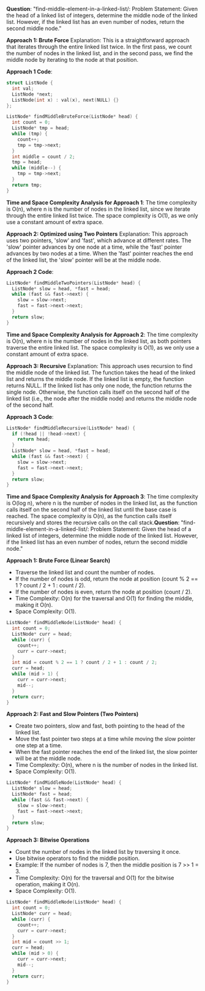 **Question**: "find-middle-element-in-a-linked-list/: Problem Statement: Given the head of a linked list of integers, determine the middle node of the linked list. However, if the linked list has an even number of nodes, return the second middle node."

**Approach 1: Brute Force** Explanation: This is a straightforward approach that iterates through the entire linked list twice. In the first pass, we count the number of nodes in the linked list, and in the second pass, we find the middle node by iterating to the node at that position.

**Approach 1 Code**:
```cpp
struct ListNode {
  int val;
  ListNode *next;
  ListNode(int x) : val(x), next(NULL) {}
};

ListNode* findMiddleBruteForce(ListNode* head) {
  int count = 0;
  ListNode* tmp = head;
  while (tmp) {
    count++;
    tmp = tmp->next;
  }
  int middle = count / 2;
  tmp = head;
  while (middle--) {
    tmp = tmp->next;
  }
  return tmp;
}
```

**Time and Space Complexity Analysis for Approach 1**: The time complexity is O(n), where n is the number of nodes in the linked list, since we iterate through the entire linked list twice. The space complexity is O(1), as we only use a constant amount of extra space.

**Approach 2: Optimized using Two Pointers**
Explanation: This approach uses two pointers, 'slow' and 'fast', which advance at different rates. The 'slow' pointer advances by one node at a time, while the 'fast' pointer advances by two nodes at a time. When the 'fast' pointer reaches the end of the linked list, the 'slow' pointer will be at the middle node.

**Approach 2 Code**:
```cpp
ListNode* findMiddleTwoPointers(ListNode* head) {
  ListNode* slow = head, *fast = head;
  while (fast && fast->next) {
    slow = slow->next;
    fast = fast->next->next;
  }
  return slow;
}
```

**Time and Space Complexity Analysis for Approach 2**: The time complexity is O(n), where n is the number of nodes in the linked list, as both pointers traverse the entire linked list. The space complexity is O(1), as we only use a constant amount of extra space.

**Approach 3: Recursive**
Explanation: This approach uses recursion to find the middle node of the linked list. The function takes the head of the linked list and returns the middle node. If the linked list is empty, the function returns NULL. If the linked list has only one node, the function returns the single node. Otherwise, the function calls itself on the second half of the linked list (i.e., the node after the middle node) and returns the middle node of the second half.

**Approach 3 Code**:
```cpp
ListNode* findMiddleRecursive(ListNode* head) {
  if (!head || !head->next) {
    return head;
  }
  ListNode* slow = head, *fast = head;
  while (fast && fast->next) {
    slow = slow->next;
    fast = fast->next->next;
  }
  return slow;
}
```

**Time and Space Complexity Analysis for Approach 3**: The time complexity is O(log n), where n is the number of nodes in the linked list, as the function calls itself on the second half of the linked list until the base case is reached. The space complexity is O(n), as the function calls itself recursively and stores the recursive calls on the call stack.**Question**: "find-middle-element-in-a-linked-list/: Problem Statement: Given the head of a linked list of integers, determine the middle node of the linked list. However, if the linked list has an even number of nodes, return the second middle node."

**Approach 1: Brute Force (Linear Search)**
- Traverse the linked list and count the number of nodes.
- If the number of nodes is odd, return the node at position (count % 2 == 1 ? count / 2 + 1 : count / 2).
- If the number of nodes is even, return the node at position (count / 2).
- Time Complexity: O(n) for the traversal and O(1) for finding the middle, making it O(n).
- Space Complexity: O(1).

```cpp
ListNode* findMiddleNode(ListNode* head) {
  int count = 0;
  ListNode* curr = head;
  while (curr) {
    count++;
    curr = curr->next;
  }
  int mid = count % 2 == 1 ? count / 2 + 1 : count / 2;
  curr = head;
  while (mid > 1) {
    curr = curr->next;
    mid--;
  }
  return curr;
}
```

**Approach 2: Fast and Slow Pointers (Two Pointers)**
- Create two pointers, slow and fast, both pointing to the head of the linked list.
- Move the fast pointer two steps at a time while moving the slow pointer one step at a time.
- When the fast pointer reaches the end of the linked list, the slow pointer will be at the middle node.
- Time Complexity: O(n), where n is the number of nodes in the linked list.
- Space Complexity: O(1).

```cpp
ListNode* findMiddleNode(ListNode* head) {
  ListNode* slow = head;
  ListNode* fast = head;
  while (fast && fast->next) {
    slow = slow->next;
    fast = fast->next->next;
  }
  return slow;
}
```

**Approach 3: Bitwise Operations**
- Count the number of nodes in the linked list by traversing it once.
- Use bitwise operators to find the middle position.
- Example: If the number of nodes is 7, then the middle position is 7 >> 1 = 3.
- Time Complexity: O(n) for the traversal and O(1) for the bitwise operation, making it O(n).
- Space Complexity: O(1).

```cpp
ListNode* findMiddleNode(ListNode* head) {
  int count = 0;
  ListNode* curr = head;
  while (curr) {
    count++;
    curr = curr->next;
  }
  int mid = count >> 1;
  curr = head;
  while (mid > 0) {
    curr = curr->next;
    mid--;
  }
  return curr;
}
```
